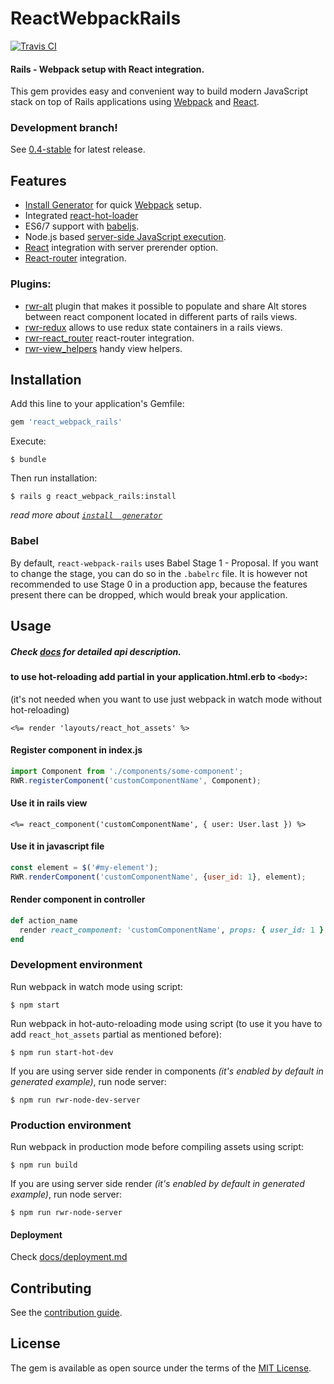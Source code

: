 # ReactWebpackRails
[![Travis CI](https://travis-ci.org/netguru/react_webpack_rails.svg?branch=master)](https://travis-ci.org/netguru/react_webpack_rails)

#### Rails - Webpack setup with React integration.
This gem provides easy and convenient way to build modern JavaScript stack on top of Rails applications using [Webpack](http://webpack.github.io/) and [React](https://facebook.github.io/react/).

### Development branch!
See [0.4-stable](https://github.com/netguru/react_webpack_rails/tree/0.4-stable) for latest release.

## Features
* [Install Generator](https://github.com/netguru/react_webpack_rails/blob/master/docs/install_generator.md) for quick [Webpack](http://webpack.github.io/) setup.
* Integrated [react-hot-loader](https://github.com/gaearon/react-hot-loader)
* ES6/7 support with [babeljs](https://babeljs.io/).
* Node.js based [server-side JavaScript execution](https://github.com/netguru/react_webpack_rails/blob/master/docs/server_side_rendering.md).
* [React](https://facebook.github.io/react/) integration with server prerender option.
* [React-router](https://github.com/rackt/react-router) integration.

### Plugins:
* [rwr-alt](https://github.com/netguru/rwr-alt) plugin that makes it possible to populate and share Alt stores between react component located in different parts of rails views.
* [rwr-redux](https://github.com/netguru/rwr-redux) allows to use redux state containers in a rails views.
* [rwr-react_router](https://github.com/netguru/rwr-react_router) react-router integration.
* [rwr-view_helpers](https://github.com/netguru/rwr-view_helpers) handy view helpers.

## Installation

Add this line to your application's Gemfile:

```ruby
gem 'react_webpack_rails'
```

Execute:

    $ bundle

Then run installation:

    $ rails g react_webpack_rails:install

*read more about [`install  generator`](https://github.com/netguru/react_webpack_rails/blob/master/docs/install_generator.md)*

### Babel

By default, `react-webpack-rails` uses Babel Stage 1 - Proposal. If you want to change the stage, you can do so in the `.babelrc` file. It is however not recommended to use Stage 0 in a production app, because the features present there can be dropped, which would break your application.

## Usage
##### Check [docs](https://github.com/netguru/react_webpack_rails/tree/master/docs) for detailed api description.
#### to use hot-reloading add partial in your application.html.erb to `<body>`:
(it's not needed when you want to use just webpack in watch mode without hot-reloading)
```erb
<%= render 'layouts/react_hot_assets' %>
```

#### Register component in index.js

```js
import Component from './components/some-component';
RWR.registerComponent('customComponentName', Component);
```

#### Use it in rails view

```erb
<%= react_component('customComponentName', { user: User.last }) %>
```

#### Use it in javascript file

```js
const element = $('#my-element');
RWR.renderComponent('customComponentName', {user_id: 1}, element);
```

#### Render component in controller

```ruby
def action_name
  render react_component: 'customComponentName', props: { user_id: 1 }
end
```

### Development environment
Run webpack in watch mode using script:

    $ npm start

Run webpack in hot-auto-reloading mode using script (to use it you have to add `react_hot_assets` partial as mentioned before):

    $ npm run start-hot-dev

If you are using server side render in components *(it's enabled by default in generated example)*, run node server:

    $ npm run rwr-node-dev-server

### Production environment
Run webpack in production mode before compiling assets using script:

    $ npm run build

If you are using server side render *(it's enabled by default in generated example)*, run node server:

    $ npm run rwr-node-server

#### Deployment
Check [docs/deployment.md](docs/deployment.md)

## Contributing

See the [contribution guide](https://github.com/netguru/react_webpack_rails/blob/master/CONTRIBUTING.md).

## License

The gem is available as open source under the terms of the [MIT License](http://opensource.org/licenses/MIT).
